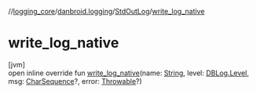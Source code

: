 //[logging_core](../../../index.md)/[danbroid.logging](../index.md)/[StdOutLog](index.md)/[write_log_native](write_log_native.md)

# write_log_native

[jvm]\
open inline override fun [write_log_native](write_log_native.md)(name: [String](https://kotlinlang.org/api/latest/jvm/stdlib/kotlin/-string/index.html), level: [DBLog.Level](../-d-b-log/-level/index.md), msg: [CharSequence](https://kotlinlang.org/api/latest/jvm/stdlib/kotlin/-char-sequence/index.html)?, error: [Throwable](https://kotlinlang.org/api/latest/jvm/stdlib/kotlin/-throwable/index.html)?)
